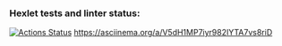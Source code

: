 ### Hexlet tests and linter status:
[![Actions Status](https://github.com/Logan4646/backend-project-46/workflows/hexlet-check/badge.svg)](https://github.com/Logan4646/backend-project-46/actions)
https://asciinema.org/a/V5dH1MP7iyr982IYTA7vs8riD
<script src="https://asciinema.org/a/V5dH1MP7iyr982IYTA7vs8riD" id="asciicast-14" async></script>

